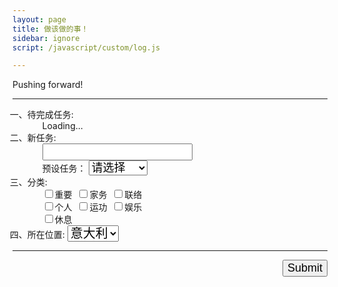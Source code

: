 ```yaml
---
layout: page
title: 做该做的事！
sidebar: ignore
script: /javascript/custom/log.js

---
```


Pushing forward!

---

<form action="https://script.google.com/macros/s/AKfycbxRYZQtTQ3qBQtxU5Q1iMV9_hlgvgALyTyID42IUNfDouFsajfN/exec" method="GET">

<ol style="list-style-type: cjk-ideographic;">
    <li>待完成任务:
        <ul id='log' style="list-style:none;">
            <li>Loading...</li>
        </ul>
    </li>
    <li>新任务:
        <ul style="list-style:none;">
            <li><input type="text" name="create" style="font-size:18px;"></li>
            <li>预设任务：
            <select name="create" style="font-size:18px;">
            <option selected value="">请选择</option>
            <option value="统计食物">统计食物</option>
            <option value="修改网站">修改网站</option>
            <option value="清洁卫生">清洁卫生</option>
            <option value="收拾屋子">收拾屋子</option>
            <option value="联络朋友">联络朋友</option>
            <option value="联络家人">联络家人</option>
            <option value="学习编程">学习编程</option>
            <option value="编程">编程</option>
            </select>
            </li>
        </ul>
    </li>
    <li>分类:
        <ul style="list-style:none;">
            <li><input type="checkbox" id ="a1" name="category" value="重要"><label for="a1">重要</label>&nbsp;
            <input type="checkbox" id ="a6" name="category" value="家务"><label for="a6">家务</label>&nbsp;
            <input type="checkbox" id ="a7" name="category" value="联络"><label for="a7">联络</label></li>
            <li><input type="checkbox" id ="a2" name="category" value="个人"><label for="a2">个人</label>&nbsp;
            <input type="checkbox" id ="a4" name="category" value="运功"><label for="a4">运功</label>&nbsp;
            <input type="checkbox" id ="a3" name="category" value="娱乐"><label for="a3">娱乐</label></li>
            <li><input type="checkbox" id ="a5" name="category" value="休息"><label for="a5">休息</label></li>
        </ul>
    </li>
    <li>所在位置:
        <select name="location" style="font-size:20px;">
        <option value="Italy" selected>意大利</option>
        <option value="China">中国</option>
        </select>
    </li>
</ol>

<hr>

<p>
<input type="submit" value="Submit" style="font-size:18px;float: right;margin-bottom:60px;">
</p>

</form>
